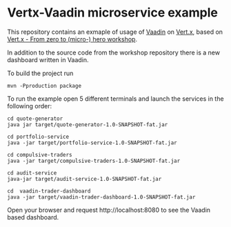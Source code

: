 # Vertx-Vaadin microservice example

This repository contains an exmaple of usage of [Vaadin](https://vadin.com) on [Vert.x](https://vertx.io/),
based on [Vert.x - From zero to (micro-) hero workshop](https://github.com/cescoffier/vertx-microservices-workshop).

In addition to the source code from the workshop repository there is a new dashboard written in Vaadin.

To build the project run

```
mvn -Pproduction package
```

To run the example open 5 different terminals and launch the services in the following order:

```
cd quote-generator
java jar target/quote-generator-1.0-SNAPSHOT-fat.jar
```

```
cd portfolio-service
java -jar target/portfolio-service-1.0-SNAPSHOT-fat.jar
```

```
cd compulsive-traders
java -jar target/compulsive-traders-1.0-SNAPSHOT-fat.jar
```

```
cd audit-service
java-jar target/audit-service-1.0-SNAPSHOT-fat.jar
```

```
cd  vaadin-trader-dashboard
java -jar target/vaadin-trader-dashboard-1.0-SNAPSHOT-fat.jar
```


Open your browser and request http://localhost:8080 to see the Vaadin based dashboard.